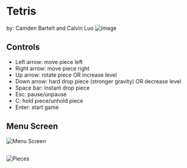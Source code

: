 # Tetris
by: Camden Bartelt and Calvin Luo
![image](https://user-images.githubusercontent.com/90801636/171360119-0d60ea42-df01-4d7c-8d1d-b6934057d76e.png)
## Controls
- Left arrow: move piece left
- Right arrow: move piece right
- Up arrow: rotate piece OR increase level
- Down arrow: hard drop piece (stronger gravity) OR decrease level
- Space bar: instant drop piece
- Esc: pause/unpause
- C: hold piece/unhold piece
- Enter: start game
## Menu Screen
![Menu Screen](https://gcdnb.pbrd.co/images/FmbZF6BkkA3Z.png?o=1)

##
![Pieces](https://o.remove.bg/downloads/6f508425-a86a-4755-864d-f2a3c9f467ca/pieces-removebg-preview.png)
